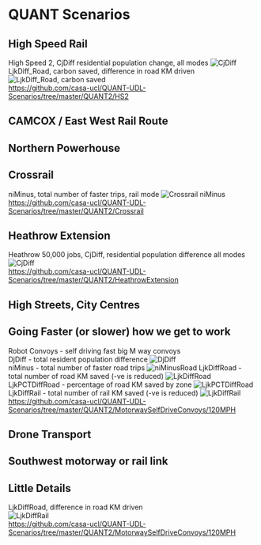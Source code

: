 # QUANT Scenarios

## High Speed Rail  
  High Speed 2, CjDiff residential population change, all modes 
  ![CjDiff](https://github.com/casa-ucl/QUANT-UDL-Scenarios/blob/master/QUANT2/HS2/scenariorunner_HS2_20200224_140436/QUANT_Scenario_HS2_CjDiff.png)
  LjkDiff_Road, carbon saved, difference in road KM driven
  ![LjkDiff_Road, carbon saved](https://github.com/casa-ucl/QUANT-UDL-Scenarios/blob/master/QUANT2/HS2/scenariorunner_HS2_20200224_140436/QUANT_Scenario_HS2_LjkDiff_road.png)  
  https://github.com/casa-ucl/QUANT-UDL-Scenarios/tree/master/QUANT2/HS2  

## CAMCOX / East West Rail Route 

## Northern Powerhouse

## Crossrail  
niMinus, total number of faster trips, rail mode
![Crossrail niMinus](https://github.com/casa-ucl/QUANT-UDL-Scenarios/blob/master/QUANT2/Crossrail/scenariorunner_Crossrail_20200224_124747/QUANT_Scenario_Crossrail_niMinus.png)  
https://github.com/casa-ucl/QUANT-UDL-Scenarios/tree/master/QUANT2/Crossrail

## Heathrow Extension  
  Heathrow 50,000 jobs, CjDiff, residential population difference all modes
  ![CjDiff](https://github.com/casa-ucl/QUANT-UDL-Scenarios/blob/master/QUANT2/HeathrowExtension/scenariorunner_HeathrowExtension_20200219_140346/QUANT_Scenario_HeathrowExtension_CjDiff.png)  
  https://github.com/casa-ucl/QUANT-UDL-Scenarios/tree/master/QUANT2/HeathrowExtension  

## High Streets, City Centres  
  

## Going Faster (or slower) how we get to work  
  Robot Convoys - self driving fast big M way convoys  
  DjDiff - total resident population difference
  ![DjDiff](https://github.com/casa-ucl/QUANT-UDL-Scenarios/blob/master/QUANT2/MotorwaySelfDriveConvoys/120MPH/scenariorunner_MWaySelfDriveConvoys_20200227_125858/QUANT_Scenario_MWaySelfDrive_DjDiff.png)  
  niMinus - total number of faster road trips
  ![niMinusRoad](https://github.com/casa-ucl/QUANT-UDL-Scenarios/blob/master/QUANT2/MotorwaySelfDriveConvoys/120MPH/scenariorunner_MWaySelfDriveConvoys_20200227_125858/QUANT_Scenario_MWaySelfDrive_niMinusRoad.png)
  LjkDiffRoad - total number of road KM saved (-ve is reduced)
  ![LjkDiffRoad](https://github.com/casa-ucl/QUANT-UDL-Scenarios/blob/master/QUANT2/MotorwaySelfDriveConvoys/120MPH/scenariorunner_MWaySelfDriveConvoys_20200227_125858/QUANT_Scenario_MWaySelfDrive_LjkDiffRoad.png)  
  LjkPCTDiffRoad - percentage of road KM saved by zone
  ![LjkPCTDiffRoad](https://github.com/casa-ucl/QUANT-UDL-Scenarios/blob/master/QUANT2/MotorwaySelfDriveConvoys/120MPH/scenariorunner_MWaySelfDriveConvoys_20200227_125858/QUANT_Scenario_MWaySelfDrive_LjkPCTDiffRoad.png)  
  LjkDiffRail - total number of rail KM saved (-ve is reduced)
  ![LjkDiffRail](https://github.com/casa-ucl/QUANT-UDL-Scenarios/blob/master/QUANT2/MotorwaySelfDriveConvoys/120MPH/scenariorunner_MWaySelfDriveConvoys_20200227_125858/QUANT_Scenario_MWaySelfDrive_LjkDiffRail.png)  
  https://github.com/casa-ucl/QUANT-UDL-Scenarios/tree/master/QUANT2/MotorwaySelfDriveConvoys/120MPH
  
## Drone Transport  

## Southwest motorway or rail link

## Little Details
LjkDiffRoad, difference in road KM driven  
![LjkDiffRail](https://github.com/casa-ucl/QUANT-UDL-Scenarios/blob/master/QUANT2/SmallChanges/QUANT_Scenario_SmallChanges_LjkDiffRoad.png)  
  https://github.com/casa-ucl/QUANT-UDL-Scenarios/tree/master/QUANT2/MotorwaySelfDriveConvoys/120MPH
  

